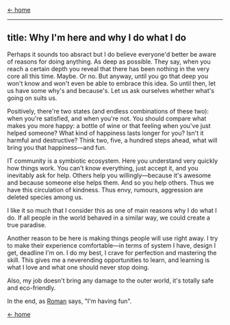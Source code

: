 [&larr; home](/)

---
title: Why I'm here and why I do what I do
---

Perhaps it sounds too absract but I do believe everyone'd better be aware of reasons for doing anything. As deep as possible. They say, when you reach a certain depth you reveal that there has been nothing in the very core all this time. Maybe. Or no. But anyway, until you go that deep you won't know and won't even be able to embrace this idea. So until then, let us have some why's and because's. Let us ask ourselves whether what's going on suits us.

Positively, there're two states (and endless combinations of these two): when you're satisfied, and when you're not. You should compare what makes you more happy: a bottle of wine or that feeling when you've just helped someone? What kind of happiness lasts longer for you? Isn't it harmful and destructive? Think two, five, a hundred steps ahead, what will bring you that happiness&mdash;and fun.

IT community is a symbiotic ecosystem. Here you understand very quickly how things work. You can't know everything, just accept it, and you inevitably ask for help. Others help you willingly&mdash;because it's awesome and because someone else helps them. And so you help others. Thus we have this circulation of kindness. Thus envy, rumours, aggression are deleted species among us.

I like it so much that I consider this as one of main reasons why I do what I do. If all people in the world behaved in a similar way, we could create a true paradise.

Another reason to be here is making things people will use right away. I try to make their experience comfortable&mdash;in terms of system I have, design I get, deadline I'm on. I do my best, I crave for perfection and mastering the skill. This gives me a neverending opportunities to learn, and learning is what I love and what one should never stop doing.

Also, my job doesn't bring any damage to the outer world, it's totally safe and eco-friendly.

In the end, as [Roman](https://www.romanzolotarev.com/) says, "I'm having fun".


[&larr; home](/)
